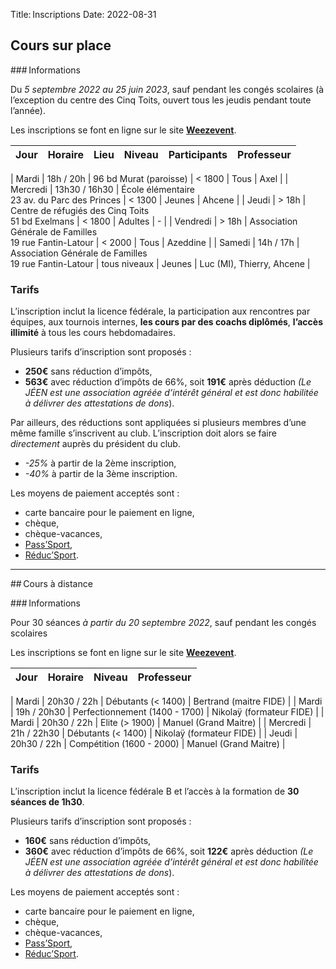 Title: Inscriptions
Date: 2022-08-31

## Cours sur place

### Informations

Du *5 septembre 2022 au 25 juin 2023*, sauf pendant les congés scolaires
(à l’exception du centre des Cinq Toits, ouvert tous les jeudis pendant toute l’année).

Les inscriptions se font en ligne sur le site [**Weezevent**](https://my.weezevent.com/inscription-apports-techniques-sur-place-2022-2023-paris-16e).


| Jour     | Horaire       | Lieu                                                        | Niveau       | Participants | Professeur | 
| -------- |:-------------:|:-----------------------------------------------------------:|:------------:|:------------:|:----------:| 
</td><tr style="border-bottom:1px solid black"><td colspan="100%"></tr><td>
| Mardi    | 18h / 20h     | 96 bd Murat (paroisse)                                      | < 1800       | Tous         | Axel       | 
</td><tr style="border-bottom:1px solid black"><td colspan="100%"></tr><td>
| Mercredi | 13h30 / 16h30 | École élémentaire <br />23 av. du Parc des Princes          | < 1300       | Jeunes       | Ahcene     | 
</td><tr style="border-bottom:1px solid black"><td colspan="100%"></tr><td>
| Jeudi    | > 18h         | Centre de réfugiés des Cinq Toits <br />51 bd Exelmans      | < 1800       | Adultes      | -          | 
</td><tr style="border-bottom:1px solid black"><td colspan="100%"></tr><td>
| Vendredi | > 18h         | Association Générale de Familles <br />19 rue Fantin-Latour | < 2000       | Tous         | Azeddine   | 
</td><tr style="border-bottom:1px solid black"><td colspan="100%"></tr><td>
| Samedi   | 14h / 17h     | Association Générale de Familles <br />19 rue Fantin-Latour | tous niveaux | Jeunes       | Luc (MI), Thierry, Ahcene | 


### Tarifs

L’inscription inclut la licence fédérale, la participation aux rencontres par équipes, aux tournois internes, **les cours par des coachs diplômés**, **l’accès illimité** à tous les cours hebdomadaires.

Plusieurs tarifs d’inscription sont proposés :

- **250€** sans réduction d’impôts,
- **563€** avec réduction d’impôts de 66%, soit **191€** après déduction *(Le JÉEN est une association agréée d’intérêt général et est donc habilitée à délivrer des
attestations de dons*).

Par ailleurs, des réductions sont appliquées si plusieurs membres d’une même famille s’inscrivent au club. L’inscription doit alors se faire *directement* auprès du président du club.

- *-25%* à partir de la 2ème inscription,
- *-40%* à partir de la 3ème inscription.

Les moyens de paiement acceptés sont :

- carte bancaire pour le paiement en ligne,
- chèque,
- chèque-vacances,
- [Pass’Sport](https://www.education.gouv.fr/le-pass-sport-323333),
- [Réduc’Sport](https://paris.franceolympique.com/R%C3%A9duc_Sport/).

---

## Cours à distance

### Informations

Pour 30 séances *à partir du 20 septembre 2022*, sauf pendant les congés scolaires

Les inscriptions se font en ligne sur le site [**Weezevent**](https://my.weezevent.com/inscription-apports-techniques-a-distance-2022-2023).


| Jour     | Horaire         | Niveau                              | Professeur | 
| -------- |:---------------:|:-----------------------------------:|:----------:| 
</td><tr style="border-bottom:1px solid black"><td colspan="100%"></tr><td>
| Mardi    | 20h30 / 22h     | Débutants (< 1400)                  | Bertrand (maitre FIDE)   | 
</td><tr style="border-bottom:1px solid black"><td colspan="100%"></tr><td>
| Mardi    | 19h / 20h30     | Perfectionnement (1400 - 1700)      | Nikolaÿ (formateur FIDE) | 
</td><tr style="border-bottom:1px solid black"><td colspan="100%"></tr><td>
| Mardi    | 20h30 / 22h     | Elite (> 1900)                      | Manuel (Grand Maitre)    | 
</td><tr style="border-bottom:1px solid black"><td colspan="100%"></tr><td>
| Mercredi | 21h / 22h30     | Débutants (< 1400)                  | Nikolaÿ (formateur FIDE) | 
</td><tr style="border-bottom:1px solid black"><td colspan="100%"></tr><td>
| Jeudi    | 20h30 / 22h     | Compétition (1600 - 2000)           | Manuel (Grand Maitre)    | 


### Tarifs

L’inscription inclut la licence fédérale B et l’accès à la formation de **30 séances de 1h30**.

Plusieurs tarifs d’inscription sont proposés :

- **160€** sans réduction d’impôts,
- **360€** avec réduction d’impôts de 66%, soit **122€** après déduction *(Le JÉEN est une association agréée d’intérêt général et est donc habilitée à délivrer des
attestations de dons*).

Les moyens de paiement acceptés sont :

- carte bancaire pour le paiement en ligne,
- chèque,
- chèque-vacances,
- [Pass’Sport](https://www.education.gouv.fr/le-pass-sport-323333),
- [Réduc’Sport](https://paris.franceolympique.com/R%C3%A9duc_Sport/).
